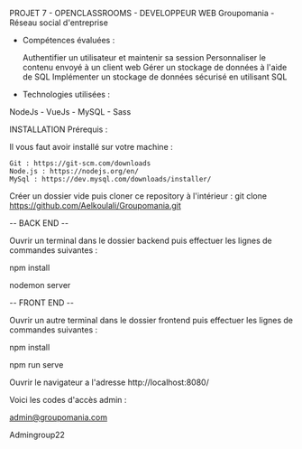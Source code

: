PROJET 7 - OPENCLASSROOMS - DEVELOPPEUR WEB
Groupomania - Réseau social d'entreprise

- Compétences évaluées :

    Authentifier un utilisateur et maintenir sa session
    Personnaliser le contenu envoyé à un client web
    Gérer un stockage de données à l'aide de SQL
    Implémenter un stockage de données sécurisé en utilisant SQL

- Technologies utilisées :

NodeJs - VueJs - MySQL - Sass


INSTALLATION
Prérequis :

Il vous faut avoir installé sur votre machine :

    Git : https://git-scm.com/downloads
    Node.js : https://nodejs.org/en/
    MySql : https://dev.mysql.com/downloads/installer/

Créer un dossier vide puis cloner ce repository à l'intérieur :
git clone https://github.com/Aelkoulali/Groupomania.git

-- BACK END --

Ouvrir un terminal dans le dossier backend puis effectuer les lignes de commandes suivantes :

npm install

nodemon server

-- FRONT END --

Ouvrir un autre terminal dans le dossier frontend puis effectuer les lignes de commandes suivantes :

npm install

npm run serve

Ouvrir le navigateur a l'adresse http://localhost:8080/

Voici les codes d'accès admin :

admin@groupomania.com

Admingroup22
